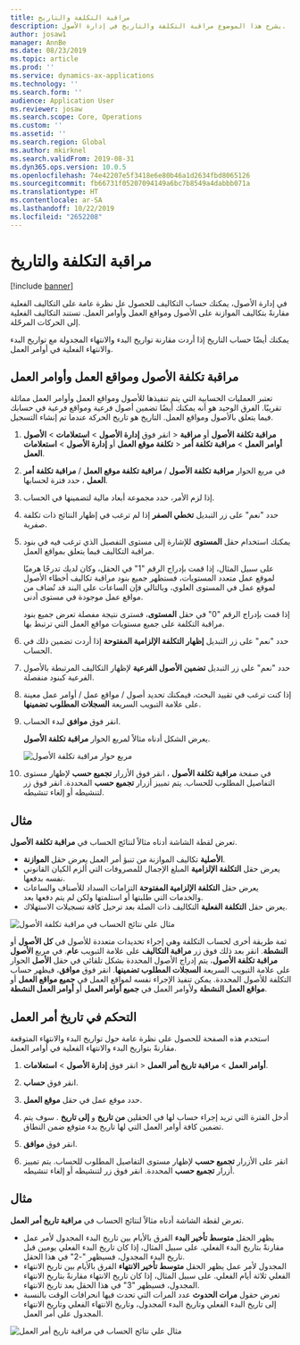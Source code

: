 ```yaml
---
title: مراقبة التكلفة والتاريخ
description: يشرح هذا الموضوع مراقبة التكلفة والتاريخ في إدارة الأصول.
author: josaw1
manager: AnnBe
ms.date: 08/23/2019
ms.topic: article
ms.prod: ''
ms.service: dynamics-ax-applications
ms.technology: ''
ms.search.form: ''
audience: Application User
ms.reviewer: josaw
ms.search.scope: Core, Operations
ms.custom: ''
ms.assetid: ''
ms.search.region: Global
ms.author: mkirknel
ms.search.validFrom: 2019-08-31
ms.dyn365.ops.version: 10.0.5
ms.openlocfilehash: 74e42207e5f3418e6e80b46a1d2634fbd8065126
ms.sourcegitcommit: fb66731f05207094149a6bc7b8549a4dabbb071a
ms.translationtype: HT
ms.contentlocale: ar-SA
ms.lasthandoff: 10/22/2019
ms.locfileid: "2652208"
---
```

# <a name="cost-and-date-control"></a>مراقبة التكلفة والتاريخ

[!include [banner](../../includes/banner.md)]

 

في إدارة الأصول، يمكنك حساب التكاليف للحصول عل نظرة عامة على التكاليف الفعلية مقارنةً بتكاليف الموازنة على الأصول ومواقع العمل وأوامر العمل. تستند التكاليف الفعلية إلى الحركات المرحّلة. 

يمكنك أيضًا حساب التاريخ إذا أردت مقارنة تواريخ البدء والانتهاء المجدولة مع تواريخ البدء والانتهاء الفعلية في أوامر العمل.

## <a name="cost-control-for-assets-functional-locations-and-work-orders"></a>مراقبة تكلفة الأصول ومواقع العمل وأوامر العمل

تعتبر العمليات الحسابية التي يتم تنفيذها للأصول ومواقع العمل وأوامر العمل مماثلة تقريبًا. الفرق الوحيد هو أنه يمكنك أيضًا تضمين أصول فرعية ومواقع فرعية في حسابك فيما يتعلق بالأصول ومواقع العمل. التاريخ هو تاريخ الحركة عندما تم إنشاء التسجيل.

1. انقر فوق **إدارة الأصول** > **استعلامات** > **الأصول‏‎** > **مراقبة تكلفة الأصول** أو **مراقبة تكلفة موقع العمل** أو **إدارة الأصول** > **استعلامات‏‎** > **أوامر العمل** > **مراقبة تكلفة أمر العمل**.

2. في مربع الحوار **مراقبة تكلفة الأصول** / **مراقبة تكلفة موقع العمل** / **مراقبة تكلفة أمر العمل** ، حدد فترة لحسابها.

3. إذا لزم الأمر، حدد مجموعة أبعاد مالية لتضمينها في الحساب.

4. حدد "نعم" على زر التبديل **تخطي الصفر** إذا لم ترغب في إظهار النتائج ذات تكلفة صفرية.

5. يمكنك استخدام حقل **المستوى** للإشارة إلى مستوى التفصيل الذي ترغب فيه في بنود مراقبة التكاليف فيما يتعلق بمواقع العمل. 

    على سبيل المثال، إذا قمت بإدراج الرقم "1" في الحقل، وكان لديك تدرجًا هرميًا لموقع عمل متعدد المستويات، فستظهر جميع بنود مراقبة تكاليف أخطاء الأصول لموقع عمل في المستوى العلوي، وبالتالي فإن الساعات على البند قد تُضاف من مواقع عمل موجودة في مستوى أدنى. 
    
    إذا قمت بإدراج الرقم "0" في حقل **المستوى**، فسترى نتيجة مفصلة تعرض جميع بنود مراقبة التكلفة على جميع مستويات مواقع العمل التي ترتبط بها.

6. حدد "نعم" على زر التبديل **إظهار التكلفة الإلزامية المفتوحة** إذا أردت تضمين ذلك في الحساب.

7. حدد "نعم" على زر التبديل **تضمين الأصول الفرعية** لإظهار التكاليف المرتبطة بالأصول الفرعية كبنود منفصلة.

8. إذا كنت ترغب في تقييد البحث، فيمكنك تحديد أصول / مواقع عمل / أوامر عمل معينة على علامة التبويب السريعة **السجلات المطلوب تضمينها‬**.

9. انقر فوق **موافق** لبدء الحساب.

    يعرض الشكل أدناه مثالاً لمربع الحوار **مراقبة تكلفة الأصول**.

    ![مربع حوار مراقبة تكلفة الأصول](media/01-controlling-and-reporting.png)

10. في صفحة **مراقبة تكلفة الأصول** ، انقر فوق الأزرار **تجميع حسب** لإظهار مستوى التفاصيل المطلوب للحساب. يتم تمييز أزرار **تجميع حسب** المحددة. انقر فوق زر لتنشيطه أو إلغاء تنشيطه.

## <a name="example"></a>مثال

تعرض لقطة الشاشة أدناه مثالاً لنتائج الحساب في **مراقبة تكلفة الأصول**.

- يعرض حقل **الموازنة‏‎ الأصلية** تكاليف الموازنة من تنبؤ أمر العمل. 
- يعرض حقل **التكلفة الإلزامية** المبلغ الإجمال للمصروفات التي ألزم الكيان القانوني نفسه بدفعها. 
- يعرض حقل **التكلفة الإلزامية المفتوحة** التزامات السداد للأصناف والساعات والخدمات التي طلبتها أو استلمتها ولكن لم يتم دفعها بعد. 
- يعرض حقل **التكلفة الفعلية** التكاليف ذات الصلة بعد ترحيل كافة تسجيلات الاستهلاك.

![مثال علي نتائج الحساب في مراقبة تكلفة الأصول](media/02-controlling-and-reporting.png)

ثمة طريقة أخرى لحساب التكلفة وهي إجراء تحديدات متعددة للأصول في **كل الأصول** أو **الأصول‏‎ النشطة**. انقر بعد ذلك فوق زر **مراقبة التكاليف‬** على علامة التبويب **عام**. في مربع الحوار‏‎ **مراقبة تكلفة الأصول**، يتم إدراج الأصول المحددة بشكل تلقائي في حقل **الأصل** على علامة التبويب السريعة **السجلات المطلوب تضمينها‬**. انقر فوق **موافق**، فيظهر حساب التكلفة للأصول المحددة. يمكن تنفيذ الإجراء نفسه لمواقع العمل في **جميع مواقع العمل** أو **مواقع العمل النشطة** ولأوامر العمل في **جميع أوامر العمل** أو **أوامر العمل النشطة**.


## <a name="work-order-date-control"></a>التحكم في تاريخ أمر العمل

استخدم هذه الصفحة للحصول على نظرة عامة حول تواريخ البدء والانتهاء المتوقعة مقارنةً بتواريخ البدء والانتهاء الفعلية في أوامر العمل.

1. انقر فوق **إدارة الأصول** > **استعلامات‏‎** > **أوامر العمل** > **مراقبة تاريخ أمر العمل**.

2. انقر فوق **حساب**.

3. حدد موقع عمل في حقل **موقع العمل**.

4. أدخل الفترة التي تريد إجراء حساب لها في الحقلين **من تاريخ** و **إلى تاريخ** . سوف يتم تضمين كافة أوامر العمل التي لها تاريخ بدء متوقع ضمن النطاق.

5. انقر فوق **موافق**.

6. انقر على الأزرار **تجميع حسب** لإظهار مستوى التفاصيل المطلوب للحساب. يتم تمييز أزرار **تجميع حسب** المحددة. انقر فوق زر لتنشيطه أو إلغاء تنشيطه.

## <a name="example"></a>مثال

تعرض لقطة الشاشة أدناه مثالاً لنتائج الحساب في **مراقبة تاريخ أمر العمل**.

- يظهر الحقل **متوسط تأخير البدء** الفرق بالأيام بين تاريخ البدء المجدول لأمر عمل مقارنةً بتاريخ البدء الفعلي. على سبيل المثال، إذا كان تاريخ البدء الفعلي يومين قبل تاريخ البدء المجدول، فسيظهر "-2" في هذا الحقل.  
- يظهر الحقل **متوسط تأخير الانتهاء** الفرق بالأيام بين تاريخ الانتهاء‏‎ المجدول لأمر عمل مقارنةً بتاريخ الانتهاء‏‎ الفعلي. على سبيل المثال، إذا كان تاريخ الانتهاء‏‎ الفعلي ثلاثة أيام بعد تاريخ الانتهاء‏‎ المجدول، فسيظهر "3" في هذا الحقل.  
- تعرض حقول **مرات الحدوث‬** عدد المرات التي تحدث فيها انحرافات الوقت بالنسبة إلى تاريخ البدء الفعلي وتاريخ البدء المجدول، وتاريخ الانتهاء الفعلي وتاريخ الانتهاء المجدول على أمر العمل.

![مثال علي نتائج الحساب في مراقبة تاريخ أمر العمل](media/03-controlling-and-reporting.png)


